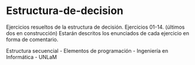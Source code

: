 # Estructura-de-decision

Ejercicios resueltos de la estructura de decisión. Ejercicios 01-14. (últimos dos en construcción)
Estarán descritos los enunciados de cada ejercicio en forma de comentario.

Estructura secuencial - Elementos de programación - Ingeniería en Informática - UNLaM

